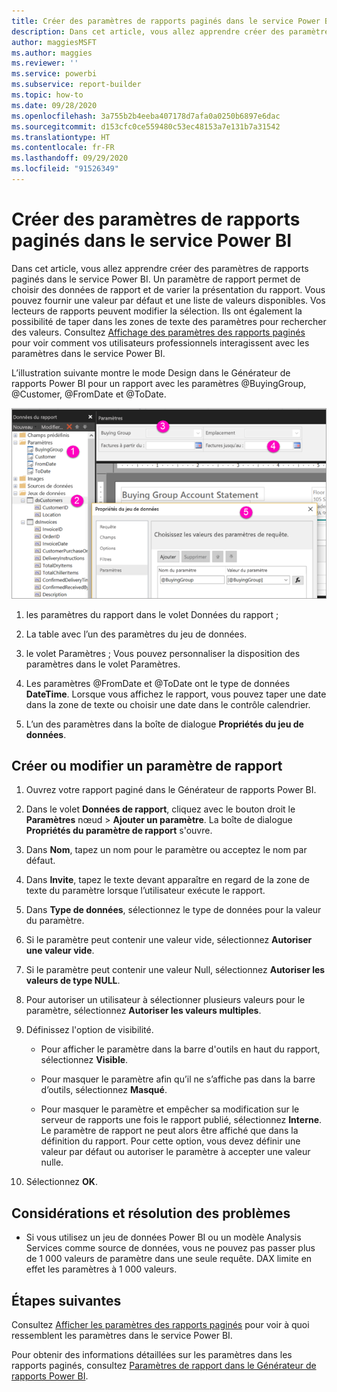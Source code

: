```yaml
---
title: Créer des paramètres de rapports paginés dans le service Power BI
description: Dans cet article, vous allez apprendre créer des paramètres de rapports paginés dans le service Power BI.
author: maggiesMSFT
ms.author: maggies
ms.reviewer: ''
ms.service: powerbi
ms.subservice: report-builder
ms.topic: how-to
ms.date: 09/28/2020
ms.openlocfilehash: 3a755b2b4eeba407178d7afa0a0250b6897e6dac
ms.sourcegitcommit: d153cfc0ce559480c53ec48153a7e131b7a31542
ms.translationtype: HT
ms.contentlocale: fr-FR
ms.lasthandoff: 09/29/2020
ms.locfileid: "91526349"
---
```

# <a name="create-parameters-for-paginated-reports-in-the-power-bi-service"></a>Créer des paramètres de rapports paginés dans le service Power BI

Dans cet article, vous allez apprendre créer des paramètres de rapports paginés dans le service Power BI.  Un paramètre de rapport permet de choisir des données de rapport et de varier la présentation du rapport. Vous pouvez fournir une valeur par défaut et une liste de valeurs disponibles. Vos lecteurs de rapports peuvent modifier la sélection. Ils ont également la possibilité de taper dans les zones de texte des paramètres pour rechercher des valeurs. Consultez [Affichage des paramètres des rapports paginés](../consumer/paginated-reports-view-parameters.md) pour voir comment vos utilisateurs professionnels interagissent avec les paramètres dans le service Power BI.  

L’illustration suivante montre le mode Design dans le Générateur de rapports Power BI pour un rapport avec les paramètres @BuyingGroup, @Customer, @FromDate et @ToDate. 
  
![Paramètres dans le Générateur de rapports](media/paginated-reports-parameters/power-bi-paginated-parameters-report-builder.png)
  
1.  les paramètres du rapport dans le volet Données du rapport ;  
  
2.  La table avec l’un des paramètres du jeu de données.  
  
3.  le volet Paramètres ; Vous pouvez personnaliser la disposition des paramètres dans le volet Paramètres. 
  
4.  Les paramètres @FromDate et @ToDate ont le type de données **DateTime**. Lorsque vous affichez le rapport, vous pouvez taper une date dans la zone de texte ou choisir une date dans le contrôle calendrier. 

5.  L’un des paramètres dans la boîte de dialogue **Propriétés du jeu de données**.  

  
## <a name="create-or-edit-a-report-parameter"></a>Créer ou modifier un paramètre de rapport  
  
1.  Ouvrez votre rapport paginé dans le Générateur de rapports Power BI.

1. Dans le volet **Données de rapport**, cliquez avec le bouton droit le **Paramètres** nœud > **Ajouter un paramètre**. La boîte de dialogue **Propriétés du paramètre de rapport** s'ouvre.  
  
2.  Dans **Nom**, tapez un nom pour le paramètre ou acceptez le nom par défaut.  
  
3.  Dans **Invite**, tapez le texte devant apparaître en regard de la zone de texte du paramètre lorsque l’utilisateur exécute le rapport.  
  
4.  Dans **Type de données**, sélectionnez le type de données pour la valeur du paramètre.  
  
5.  Si le paramètre peut contenir une valeur vide, sélectionnez **Autoriser une valeur vide**.  
  
6.  Si le paramètre peut contenir une valeur Null, sélectionnez **Autoriser les valeurs de type NULL**.  
  
7.  Pour autoriser un utilisateur à sélectionner plusieurs valeurs pour le paramètre, sélectionnez **Autoriser les valeurs multiples**.  
  
8.  Définissez l'option de visibilité.  
  
    -   Pour afficher le paramètre dans la barre d'outils en haut du rapport, sélectionnez **Visible**.  
  
    -   Pour masquer le paramètre afin qu’il ne s’affiche pas dans la barre d’outils, sélectionnez **Masqué**.  
  
    -   Pour masquer le paramètre et empêcher sa modification sur le serveur de rapports une fois le rapport publié, sélectionnez **Interne**. Le paramètre de rapport ne peut alors être affiché que dans la définition du rapport. Pour cette option, vous devez définir une valeur par défaut ou autoriser le paramètre à accepter une valeur nulle.  
  
9. Sélectionnez **OK**. 

## <a name="considerations-and-troubleshooting"></a>Considérations et résolution des problèmes

- Si vous utilisez un jeu de données Power BI ou un modèle Analysis Services comme source de données, vous ne pouvez pas passer plus de 1 000 valeurs de paramètre dans une seule requête. DAX limite en effet les paramètres à 1 000 valeurs. 

 
## <a name="next-steps"></a>Étapes suivantes

Consultez [Afficher les paramètres des rapports paginés](../consumer/paginated-reports-view-parameters.md) pour voir à quoi ressemblent les paramètres dans le service Power BI.

Pour obtenir des informations détaillées sur les paramètres dans les rapports paginés, consultez [Paramètres de rapport dans le Générateur de rapports Power BI](report-builder-parameters.md).
